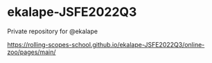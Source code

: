 # ekalape-JSFE2022Q3

Private repository for @ekalape

https://rolling-scopes-school.github.io/ekalape-JSFE2022Q3/online-zoo/pages/main/
